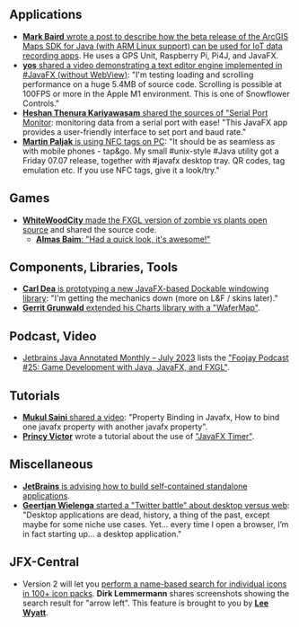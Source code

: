 ## Applications

* [**Mark Baird** wrote a post to describe how the beta release of the ArcGIS Maps SDK for Java (with ARM Linux support) can be used for IoT data recording apps](https://www.esri.com/arcgis-blog/products/sdk-java/developers/how-to-use-the-arcgis-maps-sdk-for-java-in-a-raspberry-pi-for-recording-gps-tracks/). He uses a GPS Unit, Raspberry Pi, Pi4J, and JavaFX.
* [**yos** shared a video demonstrating a text editor engine implemented in #JavaFX (without WebView)](https://twitter.com/yosbits/status/1676159349377617922): "I'm testing loading and scrolling performance on a huge 5.4MB of source code. Scrolling is possible at 100FPS or more in the Apple M1 environment. This is one of Snowflower Controls."
* [**Heshan Thenura Kariyawasam** shared the sources of "Serial Port Monitor](https://twitter.com/Heshantk/status/1675453753863049216): monitoring data from a serial port with ease! "This JavaFX app provides a user-friendly interface to set port and baud rate."
* [**Martin Paljak** is using NFC tags on PC](https://twitter.com/martinpaljak/status/1677216011391565824): "It should be as seamless as with mobile phones - tap&go. My small #unix-style #Java utility got a Friday 07.07 release, together with #javafx desktop tray. QR codes, tag emulation etc. If you use NFC tags, give it a look/try."

## Games

* [**WhiteWoodCity** made the FXGL version of zombie vs plants open source](https://twitter.com/WhiteWoodCity/status/1676959035596341248) and shared the source code.
  * [**Almas Baim**: "Had a quick look, it's awesome!"](https://twitter.com/AlmasBaim/status/1677002981483347995)

## Components, Libraries, Tools

* [**Carl Dea** is prototyping a new JavaFX-based Dockable windowing library](https://twitter.com/carldea/status/1675689706313379843): "I'm getting the mechanics down (more on L&F / skins later)."
* [**Gerrit Grunwald** extended his Charts library with a "WaferMap"](https://twitter.com/hansolo_/status/1674799050225483779).

## Podcast, Video

* [Jetbrains Java Annotated Monthly – July 2023](https://blog.jetbrains.com/idea/2023/07/java-annotated-monthly-july-2023/) lists the ["Foojay Podcast #25: Game Development with Java, JavaFX, and FXGL"](https://foojay.io/today/foojay-podcast-25/).

## Tutorials

* [**Mukul Saini** shared a video](https://www.youtube.com/watch?v=T4ftPFmis0E): "Property Binding in Javafx, How to bind one javafx property with another javafx property".
* [**Princy Victor**](https://twitter.com/princyvictor_16) wrote a tutorial about the use of ["JavaFX Timer"](https://www.educba.com/javafx-timer/).

## Miscellaneous

* [**JetBrains** is advising how to build self-contained standalone applications](https://twitter.com/jetbrains/status/1674008633770737664).
* [**Geertjan Wielenga** started a "Twitter battle" about desktop versus web](https://twitter.com/GeertjanW/status/1674902079515631617): "Desktop applications are dead, history, a thing of the past, except maybe for some niche use cases. Yet... every time I open a browser, I’m in fact starting up... a desktop application."

## JFX-Central

* Version 2 will let you [perform a name-based search for individual icons in 100+ icon packs](https://twitter.com/dlemmermann/status/1676201042168410113). **Dirk Lemmermann** shares screenshots showing the search result for "arrow left". This feature is brought to you by [**Lee Wyatt**](https://twitter.com/LeeWyatt_7788).
